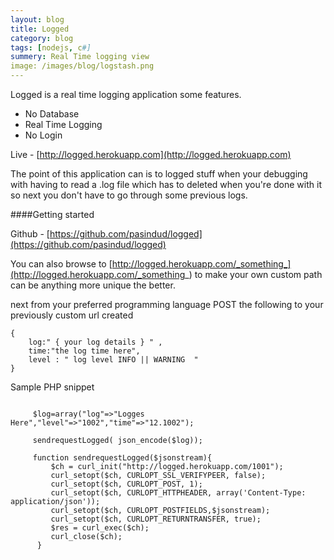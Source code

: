 ```yaml
---
layout: blog
title: Logged
category: blog
tags: [nodejs, c#]  
summery: Real Time logging view
image: /images/blog/logstash.png
---
```



Logged is a real time logging application some features.

-  No Database
-  Real Time Logging
-  No Login

Live - [http://logged.herokuapp.com](http://logged.herokuapp.com)

The point of this application can is to logged stuff when your debugging with having to read a 
.log file which has to deleted when you're done with it so next you don't have to go through 
some previous logs.


####Getting started

Github - [https://github.com/pasindud/logged](https://github.com/pasindud/logged)


You can also browse to [http://logged.herokuapp.com/_something_](http://logged.herokuapp.com/_something_) to make your own custom path can be
anything more unique the better.

next from your preferred programming language POST the following to your previously custom url created


```
{
    log:" { your log details } " ,
    time:"the log time here",
    level : " log level INFO || WARNING  "
}
```



Sample PHP snippet



```

     $log=array("log"=>"Logges Here","level"=>"1002","time"=>"12.1002");

     sendrequestLogged( json_encode($log));

     function sendrequestLogged($jsonstream){
         $ch = curl_init("http://logged.herokuapp.com/1001");
         curl_setopt($ch, CURLOPT_SSL_VERIFYPEER, false);
         curl_setopt($ch, CURLOPT_POST, 1);
         curl_setopt($ch, CURLOPT_HTTPHEADER, array('Content-Type: application/json'));
         curl_setopt($ch, CURLOPT_POSTFIELDS,$jsonstream);
         curl_setopt($ch, CURLOPT_RETURNTRANSFER, true);
         $res = curl_exec($ch);
         curl_close($ch);
      }
```


